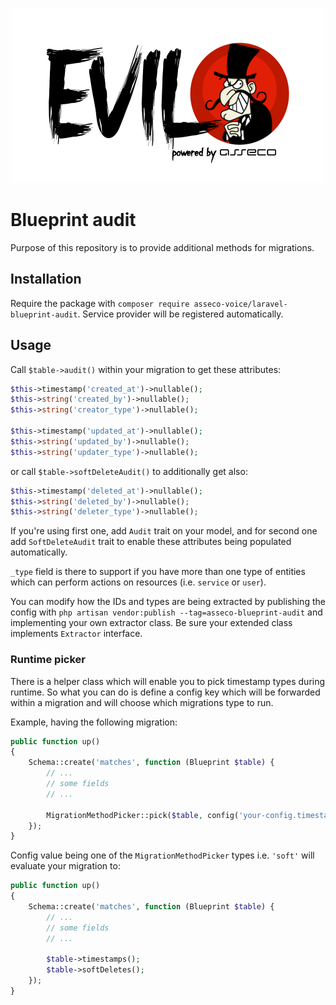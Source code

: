 <p align="center"><a href="https://see.asseco.com" target="_blank"><img src="https://github.com/asseco-voice/art/blob/main/evil_logo.png" width="500"></a></p>

# Blueprint audit

Purpose of this repository is to provide additional methods for migrations.

## Installation

Require the package with ``composer require asseco-voice/laravel-blueprint-audit``.
Service provider will be registered automatically.

## Usage

Call ``$table->audit()`` within your migration to get these attributes:

```php
$this->timestamp('created_at')->nullable();
$this->string('created_by')->nullable();
$this->string('creator_type')->nullable();

$this->timestamp('updated_at')->nullable();
$this->string('updated_by')->nullable();
$this->string('updater_type')->nullable();
```

or call ``$table->softDeleteAudit()`` to additionally get also:

```php
$this->timestamp('deleted_at')->nullable();
$this->string('deleted_by')->nullable();
$this->string('deleter_type')->nullable();
```

If you're using first one, add ``Audit`` trait on your model, and for
second one add ``SoftDeleteAudit`` trait to enable these attributes being
populated automatically. 

``_type`` field is there to support if you have more than one type of entities
which can perform actions on resources (i.e. `service` or `user`).

You can modify how the IDs and types are being extracted by publishing the config
with ``php artisan vendor:publish --tag=asseco-blueprint-audit`` and implementing 
your own extractor class. Be sure your extended class implements ``Extractor``
interface.

### Runtime picker

There is a helper class which will enable you to pick timestamp types during 
runtime. So what you can do is define a config key which will be forwarded
within a migration and will choose which migrations type to run.

Example, having the following migration:

```php
public function up()
{
    Schema::create('matches', function (Blueprint $table) {
        // ...
        // some fields
        // ...

        MigrationMethodPicker::pick($table, config('your-config.timestamps'));
    });
}
```

Config value being one of the ``MigrationMethodPicker`` types i.e. `'soft'` will 
evaluate your migration to:

```php
public function up()
{
    Schema::create('matches', function (Blueprint $table) {
        // ...
        // some fields
        // ...

        $table->timestamps();
        $table->softDeletes();
    });
}
```
